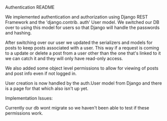 Authentication README

We implemented authentication and authorization using Django REST Framework and the 'django.contrib.
auth' User model. We switched our DB over to using this model for users so that Django will handle the
passwords and hashing.

After switching over our user we updated the serializers and models for posts to keep posts associated
with a user. This way if a request is coming to a update or delete a post from a user other than the
one that's linked to it we can catch it and they will only have read-only access.

We also added some object level permissions to allow for viewing of posts and post info even if not
logged in.

User creation is now handled by the auth.User model from Django and there is a page for that which also isn't up yet.

Implementation Issues:

Currently our db wont migrate so we haven't been able to test if these permissions work.